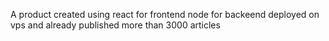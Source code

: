 A product created using react for frontend node for backeend deployed on vps and already published more than 3000 articles
